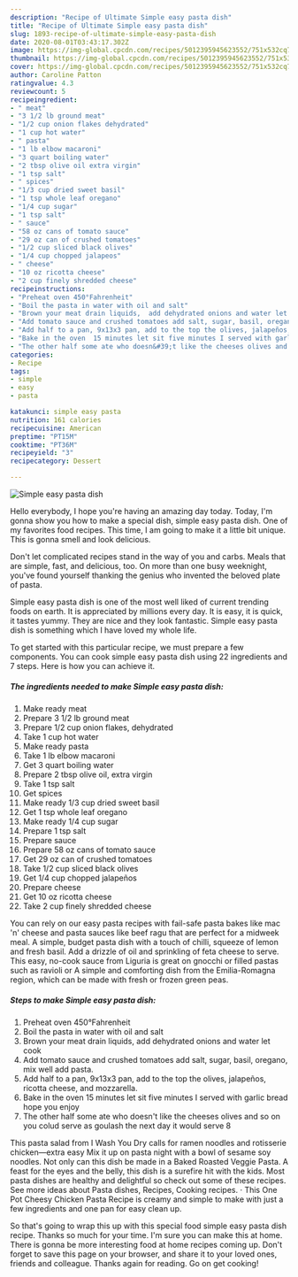 ```yaml
---
description: "Recipe of Ultimate Simple easy pasta dish"
title: "Recipe of Ultimate Simple easy pasta dish"
slug: 1893-recipe-of-ultimate-simple-easy-pasta-dish
date: 2020-08-01T03:43:17.302Z
image: https://img-global.cpcdn.com/recipes/5012395945623552/751x532cq70/simple-easy-pasta-dish-recipe-main-photo.jpg
thumbnail: https://img-global.cpcdn.com/recipes/5012395945623552/751x532cq70/simple-easy-pasta-dish-recipe-main-photo.jpg
cover: https://img-global.cpcdn.com/recipes/5012395945623552/751x532cq70/simple-easy-pasta-dish-recipe-main-photo.jpg
author: Caroline Patton
ratingvalue: 4.3
reviewcount: 5
recipeingredient:
- " meat"
- "3 1/2 lb ground meat"
- "1/2 cup onion flakes dehydrated"
- "1 cup hot water"
- " pasta"
- "1 lb elbow macaroni"
- "3 quart boiling water"
- "2 tbsp olive oil extra virgin"
- "1 tsp salt"
- " spices"
- "1/3 cup dried sweet basil"
- "1 tsp whole leaf oregano"
- "1/4 cup sugar"
- "1 tsp salt"
- " sauce"
- "58 oz cans of tomato sauce"
- "29 oz can of crushed tomatoes"
- "1/2 cup sliced black olives"
- "1/4 cup chopped jalapeos"
- " cheese"
- "10 oz ricotta cheese"
- "2 cup finely shredded cheese"
recipeinstructions:
- "Preheat oven 450°Fahrenheit"
- "Boil the pasta in water with oil and salt"
- "Brown your meat drain liquids,  add dehydrated onions and water let cook"
- "Add tomato sauce and crushed tomatoes add salt, sugar, basil, oregano,  mix well add pasta."
- "Add half to a pan, 9x13x3 pan, add to the top the olives, jalapeños,  ricotta cheese, and mozzarella."
- "Bake in the oven  15 minutes let sit five minutes I served with garlic bread hope you enjoy"
- "The other half some ate who doesn&#39;t like the cheeses olives and so on you colud serve as goulash the next day it would serve 8"
categories:
- Recipe
tags:
- simple
- easy
- pasta

katakunci: simple easy pasta 
nutrition: 161 calories
recipecuisine: American
preptime: "PT15M"
cooktime: "PT36M"
recipeyield: "3"
recipecategory: Dessert

---
```



![Simple easy pasta dish](https://img-global.cpcdn.com/recipes/5012395945623552/751x532cq70/simple-easy-pasta-dish-recipe-main-photo.jpg)

Hello everybody, I hope you're having an amazing day today. Today, I'm gonna show you how to make a special dish, simple easy pasta dish. One of my favorites food recipes. This time, I am going to make it a little bit unique. This is gonna smell and look delicious.

Don&#39;t let complicated recipes stand in the way of you and carbs. Meals that are simple, fast, and delicious, too. On more than one busy weeknight, you&#39;ve found yourself thanking the genius who invented the beloved plate of pasta.

Simple easy pasta dish is one of the most well liked of current trending foods on earth. It is appreciated by millions every day. It is easy, it is quick, it tastes yummy. They are nice and they look fantastic. Simple easy pasta dish is something which I have loved my whole life.


To get started with this particular recipe, we must prepare a few components. You can cook simple easy pasta dish using 22 ingredients and 7 steps. Here is how you can achieve it.

<!--inarticleads1-->

##### The ingredients needed to make Simple easy pasta dish:

1. Make ready  meat
1. Prepare 3 1/2 lb ground meat
1. Prepare 1/2 cup onion flakes, dehydrated
1. Take 1 cup hot water
1. Make ready  pasta
1. Take 1 lb elbow macaroni
1. Get 3 quart boiling water
1. Prepare 2 tbsp olive oil, extra virgin
1. Take 1 tsp salt
1. Get  spices
1. Make ready 1/3 cup dried sweet basil
1. Get 1 tsp whole leaf oregano
1. Make ready 1/4 cup sugar
1. Prepare 1 tsp salt
1. Prepare  sauce
1. Prepare 58 oz cans of tomato sauce
1. Get 29 oz can of crushed tomatoes
1. Take 1/2 cup sliced black olives
1. Get 1/4 cup chopped jalapeños
1. Prepare  cheese
1. Get 10 oz ricotta cheese
1. Take 2 cup finely shredded cheese


You can rely on our easy pasta recipes with fail-safe pasta bakes like mac &#39;n&#39; cheese and pasta sauces like beef ragu that are perfect for a midweek meal. A simple, budget pasta dish with a touch of chilli, squeeze of lemon and fresh basil. Add a drizzle of oil and sprinkling of feta cheese to serve. This easy, no-cook sauce from Liguria is great on gnocchi or filled pastas such as ravioli or A simple and comforting dish from the Emilia-Romagna region, which can be made with fresh or frozen green peas. 

<!--inarticleads2-->

##### Steps to make Simple easy pasta dish:

1. Preheat oven 450°Fahrenheit
1. Boil the pasta in water with oil and salt
1. Brown your meat drain liquids,  add dehydrated onions and water let cook
1. Add tomato sauce and crushed tomatoes add salt, sugar, basil, oregano,  mix well add pasta.
1. Add half to a pan, 9x13x3 pan, add to the top the olives, jalapeños,  ricotta cheese, and mozzarella.
1. Bake in the oven  15 minutes let sit five minutes I served with garlic bread hope you enjoy
1. The other half some ate who doesn&#39;t like the cheeses olives and so on you colud serve as goulash the next day it would serve 8


This pasta salad from I Wash You Dry calls for ramen noodles and rotisserie chicken—extra easy Mix it up on pasta night with a bowl of sesame soy noodles. Not only can this dish be made in a Baked Roasted Veggie Pasta. A feast for the eyes and the belly, this dish is a surefire hit with the kids. Most pasta dishes are healthy and delightful so check out some of these recipes. See more ideas about Pasta dishes, Recipes, Cooking recipes. · This One Pot Cheesy Chicken Pasta Recipe is creamy and simple to make with just a few ingredients and one pan for easy clean up. 

So that's going to wrap this up with this special food simple easy pasta dish recipe. Thanks so much for your time. I'm sure you can make this at home. There is gonna be more interesting food at home recipes coming up. Don't forget to save this page on your browser, and share it to your loved ones, friends and colleague. Thanks again for reading. Go on get cooking!
